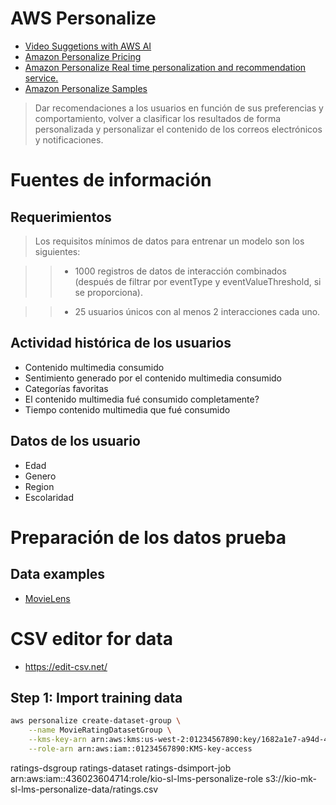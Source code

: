 # AWS Personalize
- [Video Suggetions with AWS AI](https://www.youtube.com/watch?v=glSFmuAfRjE)
- [Amazon Personalize Pricing](https://aws.amazon.com/personalize/pricing/)
- [Amazon Personalize Real time personalization and recommendation service.](https://console.aws.amazon.com/personalize/home?region=us-east-1#start)
- [Amazon Personalize Samples](https://github.com/aws-samples/amazon-personalize-samples)

> Dar recomendaciones a los usuarios en función de sus preferencias y comportamiento, volver a clasificar los resultados de forma personalizada y personalizar el contenido de los correos electrónicos y notificaciones.

# Fuentes de información

## Requerimientos

> Los requisitos mínimos de datos para entrenar un modelo son los siguientes:

>> - 1000 registros de datos de interacción combinados (después de filtrar por eventType y eventValueThreshold, si se proporciona).

>> - 25 usuarios únicos con al menos 2 interacciones cada uno.

## Actividad histórica de los usuarios
- Contenido multimedia consumido
- Sentimiento generado por el contenido multimedia consumido
- Categorías favoritas
- El contenido multimedia fué consumido completamente?
- Tiempo contenido multimedia que fué consumido
  
## Datos de los usuario
- Edad
- Genero
- Region
- Escolaridad

# Preparación de los datos prueba

## Data examples

- [MovieLens](https://grouplens.org/datasets/movielens/)

# CSV editor for data

- https://edit-csv.net/


## Step 1: Import training data

```sh
aws personalize create-dataset-group \
    --name MovieRatingDatasetGroup \
    --kms-key-arn arn:aws:kms:us-west-2:01234567890:key/1682a1e7-a94d-4d92-bbdf-837d3b62315e \
    --role-arn arn:aws:iam::01234567890:KMS-key-access

```
ratings-dsgroup
ratings-dataset
ratings-dsimport-job
arn:aws:iam::436023604714:role/kio-sl-lms-personalize-role
s3://kio-mk-sl-lms-personalize-data/ratings.csv
